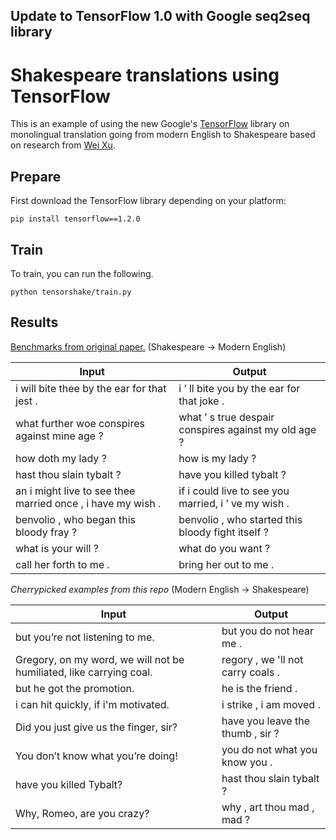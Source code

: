 ## Update to TensorFlow 1.0 with Google seq2seq library

# Shakespeare translations using TensorFlow

This is an example of using the new Google's [TensorFlow](https://github.com/tensorflow/tensorflow) library on
monolingual translation going from modern English to Shakespeare based on research from 
[Wei Xu](https://github.com/cocoxu/Shakespeare).

## Prepare

First download the TensorFlow library depending on your platform:

```
pip install tensorflow==1.2.0
```

## Train

To train, you can run the following.

```
python tensorshake/train.py
```

## Results

[Benchmarks from original paper.](http://aclweb.org/anthology/C/C12/C12-1177.pdf) (Shakespeare -> Modern English)

Input | Output
 --- | ---
i will bite thee by the ear for that jest . | i ’ ll bite you by the ear for that joke .
what further woe conspires against mine age ? | what ’ s true despair conspires against my old age ?
how doth my lady ? |how is my lady ?
hast thou slain tybalt ? |have you killed tybalt ?
an i might live to see thee married once , i have my wish .| if i could live to see you married, i ’ ve my wish .
benvolio , who began this bloody fray ? | benvolio , who started this bloody fight itself ?
what is your will ? | what do you want ? 
call her forth to me . |bring her out to me .

*Cherrypicked examples from this repo* (Modern English -> Shakespeare)

| Input | Output 
----- | ---
but you’re not listening to me. | but you do not hear me .
Gregory, on my word, we will not be humiliated, like carrying coal. | regory , we 'll not carry coals .
but he got the promotion.  | he is the friend .
i can hit quickly, if i'm motivated. | i strike , i am moved .
Did you just give us the finger, sir? | have you leave the thumb , sir ?
You don’t know what you’re doing! | you do not what you know you .
have you killed Tybalt? | hast thou slain tybalt ?
Why, Romeo, are you crazy? | why , art thou mad , mad ?
